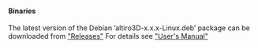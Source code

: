 #### Binaries

The latest version of the Debian ’altiro3D-x.x.x-Linux.deb’ package can be downloaded from
 ["Releases"](https://github.com/canessae/altiro3D/releases/) 
For details see ["User's Manual"](https://github.com/canessae/altiro3D/blob/main/altiro3D-UserManual-v3.pdf)
